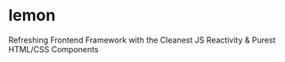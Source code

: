 # lemon
Refreshing Frontend Framework with the Cleanest JS Reactivity &amp; Purest HTML/CSS Components

